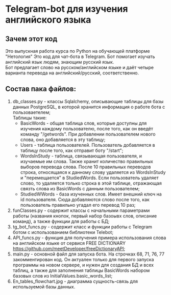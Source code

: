 Telegram-bot для изучения английского языка
=
Зачем этот код
-
Это выпускная работа курса по Python на обучающей платформе "Нетология"
Это код для чат-бота в Telegram.
Бот помогает изучать английский язык людям, знающим русский язык.\
Бот предлагает слово на русском/английском языке и даёт четыре варианта перевода на английский/русский, соответственно.

Состав пака файлов:
-
1. db_classes.py - классы Sqlalchemy, описывающие таблицы для базы данных PostgreSQL, в которой хранится информация о работе бота с пользоваетелем;\
Таблицы такие:
	* BasicWords - общая таблица слов, которые доступны для изучения каждому пользователю, после того, как он введёт команду "/getwords". При добавлении пользователем нового слова, оно добавляется в эту таблицу;
	* Users - таблица пользователей. Пользователь добавляется в таблицу после того, как отправит боту "/start";
	* WordsInStudy - таблица, связывающая пользователя, и изучаемые им слова. Также хранит количество правильных выборов перевода слова. После 10 правильных переводов строка, относящаяся к данному слову удаляется из WordsInStudy и "перемещается" в StudiedWords. Если пользователь удаляет слово, то удаляется только строка в этой таблице, отражающая связть слова из BasicWords c данным пользователем;
	* StudiedWWords - база изученных слов. Имеет внешний ключ на id пользователя. Сюда добавляются слово после того, как пользователь правильно угадал его перевод 10 раз;
2. funClasses.py - содержит классы с начальными параметрами работы (названия кнопок, первый набор базоывх слов, описание команд), а также функции для работы с БД;
3. tg_bot_funcs.py - содержит класс и функции работы c Telegram ботом с использованием библиотеки Telebot;
4. API_funcs.py - функция для получения примера использования слова на английском языке от сервися FREE DICTIONARY https://github.com/meetDeveloper/freeDictionaryAPI;
5. main.py - основной файл для запуска бота. На строчках 68, 71, 76, 77 закомментирован код. Он актуален только для первого запуска программы на новом сервере, и нужен для создания БД и всех таблиц, а также для заполнения таблицы BasicWords набором базовых слов из InitialValues.basic_words_list;
6. En_tables_flowchart.jpg - диаграмма сущность-связь для используемой базы данных.